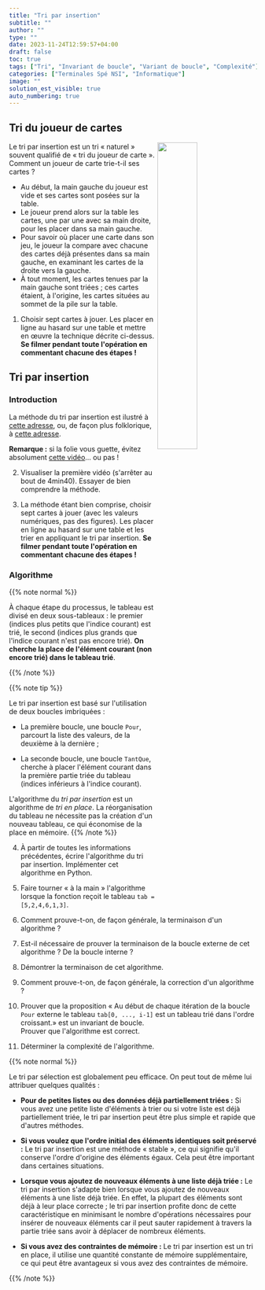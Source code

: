 ```yaml
---
title: "Tri par insertion"
subtitle: ""
author: ""
type: ""
date: 2023-11-24T12:59:57+04:00
draft: false
toc: true
tags: ["Tri", "Invariant de boucle", "Variant de boucle", "Complexité"]
categories: ["Terminales Spé NSI", "Informatique"]
image: ""
solution_est_visible: true
auto_numbering: true
---
```


## Tri du joueur de cartes

<img src="/terminales-nsi/tris/insertion/cartes.png" alt="" width=40% style="float: right; padding-left: 6px;">

Le tri par insertion est un tri « naturel » souvent qualifié de « tri du
joueur de carte ».  
Comment un joueur de carte trie-t-il ses cartes ?

- Au début, la main gauche du joueur est vide et ses cartes sont posées sur la
table.
- Le joueur prend alors sur la table les cartes, une par une avec sa main
droite, pour les placer dans sa main gauche.
- Pour savoir où placer une carte dans son jeu, le joueur la compare avec
chacune des cartes déjà présentes dans sa main gauche, en examinant les cartes
de la droite vers la gauche.
- À tout moment, les cartes tenues par la main gauche sont triées ; ces cartes
étaient, à l'origine, les cartes situées au sommet de la pile sur la table.

1. Choisir sept cartes à jouer. Les placer en ligne au hasard sur une table et
mettre en œuvre la technique décrite ci-dessus.  
**Se filmer pendant toute l'opération en commentant chacune des étapes !**

## Tri par insertion

### Introduction

La méthode du tri par insertion est ilustré à [cette adresse](https://youtu.be/K4CuPzdiAIo), ou, de façon plus folklorique, à [cette adresse](https://youtu.be/ROalU379l3U).

**Remarque :** si la folie vous guette, évitez absolument [cette vidéo](https://youtu.be/8oJS1BMKE64?si=D9ws-_3cnR5qyJuL)... ou pas !

2. Visualiser la première vidéo (s'arrêter au bout de 4min40). Essayer de bien
comprendre la méthode.

3. La méthode étant bien comprise, choisir sept cartes à jouer (avec les valeurs
numériques, pas des figures). Les placer en ligne au hasard sur une table et
les trier en appliquant le tri par insertion.
**Se filmer pendant toute l'opération en commentant chacune des étapes !**

### Algorithme

{{% note normal %}}

À chaque étape du processus, le tableau est divisé en deux sous-tableaux : le
premier (indices plus petits que l'indice courant) est trié, le second
(indices plus grands que l'indice courant n'est pas encore trié). **On cherche
la place de l'élément courant (non encore trié) dans le tableau trié**.

{{% /note %}}

{{% note tip %}}

Le tri par insertion est basé sur l'utilisation de deux boucles imbriquées :

- La première boucle, une boucle `Pour`, parcourt la liste des valeurs, de la
deuxième à la dernière ;

- La seconde boucle, une boucle `TantQue`, cherche à placer l'élément courant
dans la première partie triée du tableau (indices inférieurs à l'indice
courant).

L'algorithme du *tri par insertion* est un algorithme de *tri en place*. La
réorganisation du tableau ne nécessite pas la création d'un nouveau tableau,
ce qui économise de la place en mémoire.
{{% /note %}}

4. À partir de toutes les informations précédentes, écrire l'algorithme du tri par insertion. Implémenter cet algorithme en Python.

5. Faire tourner « à la main » l'algorithme lorsque la fonction reçoit le tableau
`tab = [5,2,4,6,1,3]`.

6. Comment prouve-t-on, de façon générale, la terminaison d'un algorithme ?

7. Est-il nécessaire de prouver la terminaison de la boucle externe de cet
algorithme ? De la boucle interne ?

8. Démontrer la terminaison de cet algorithme.

9. Comment prouve-t-on, de façon générale, la correction d'un algorithme ?

10. Prouver que la proposition « Au début de chaque itération de la boucle `Pour` externe le tableau `tab[0, ..., i-1]` est un tableau trié dans l'ordre croissant.» est un invariant de boucle.  
Prouver que l'algorithme est correct.

11. Déterminer la complexité de l'algorithme.

{{% note normal %}}

Le tri par sélection est globalement peu efficace. On peut tout de même lui attribuer quelques qualités :

- **Pour de petites listes ou des données déjà partiellement triées :** Si vous avez une petite liste d'éléments à trier ou si votre liste est déjà partiellement triée, le tri par insertion peut être plus simple et rapide que d'autres méthodes.

- **Si vous voulez que l'ordre initial des éléments identiques soit préservé :** Le tri par insertion est une méthode « stable », ce qui signifie qu'il conserve l'ordre d'origine des éléments égaux. Cela peut être important dans certaines situations.

- **Lorsque vous ajoutez de nouveaux éléments à une liste déjà triée :** Le tri par insertion s'adapte bien lorsque vous ajoutez de nouveaux éléments à une liste déjà triée. En effet, la plupart des éléments sont déjà à leur place correcte ; le tri par insertion profite donc de cette caractéristique en minimisant le nombre d'opérations nécessaires pour insérer de nouveaux éléments car il peut sauter rapidement à travers la partie triée sans avoir à déplacer de nombreux éléments.

- **Si vous avez des contraintes de mémoire :** Le tri par insertion est un tri en place, il utilise une quantité constante de mémoire supplémentaire, ce qui peut être avantageux si vous avez des contraintes de mémoire.

{{% /note %}}
